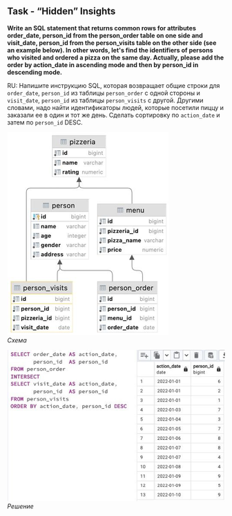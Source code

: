 ## Task - “Hidden” Insights

**Write an SQL statement that returns common rows for attributes order_date, person_id from the person_order table on one side and visit_date, person_id from the person_visits table on the other side (see an example below). In other words, let's find the identifiers of persons who visited and ordered a pizza on the same day. Actually, please add the order by action_date in ascending mode and then by person_id in descending mode.**

RU: Напишите инструкцию SQL, которая возвращает общие строки для `order_date`, `person_id` из таблицы `person_order` с одной стороны и `visit_date`, `person_id` из таблицы `person_visits` с другой. Другими словами, надо найти идентификаторы людей, которые посетили пиццу и заказали ее в один и тот же день. Сделать сортировку по `action_date` и затем по `person_id` DESC.

![Screenshot](../screenshots/scheme.jpg "Схема")\
*Схема*

![Screenshot](../screenshots/ex03.jpg "Решение")\
*Решение*

